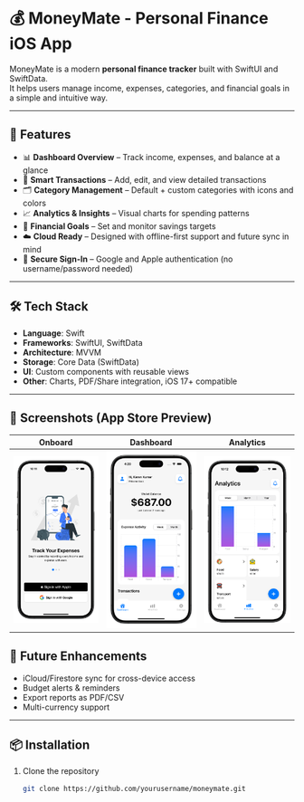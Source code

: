 # 💰 MoneyMate - Personal Finance iOS App

MoneyMate is a modern **personal finance tracker** built with SwiftUI and SwiftData.  
It helps users manage income, expenses, categories, and financial goals in a simple and intuitive way.

---

## 🚀 Features

- 📊 **Dashboard Overview** – Track income, expenses, and balance at a glance  
- 🧾 **Smart Transactions** – Add, edit, and view detailed transactions  
- 🗂 **Category Management** – Default + custom categories with icons and colors  
- 📈 **Analytics & Insights** – Visual charts for spending patterns  
- 🎯 **Financial Goals** – Set and monitor savings targets  
- ☁️ **Cloud Ready** – Designed with offline-first support and future sync in mind  
- 🔐 **Secure Sign-In** – Google and Apple authentication (no username/password needed)  

---

## 🛠️ Tech Stack

- **Language**: Swift  
- **Frameworks**: SwiftUI, SwiftData  
- **Architecture**: MVVM  
- **Storage**: Core Data (SwiftData)  
- **UI**: Custom components with reusable views  
- **Other**: Charts, PDF/Share integration, iOS 17+ compatible  

---

## 📸 Screenshots (App Store Preview)
| Onboard | Dashboard | Analytics |
|---------|-----------|-----------|
| <img src="assets/onboard.png" width="300"/> | <img src="assets/dashboard.png" width="300"/> | <img src="assets/analytics.png" width="300"/> |

## 🔮 Future Enhancements

- iCloud/Firestore sync for cross-device access  
- Budget alerts & reminders  
- Export reports as PDF/CSV  
- Multi-currency support  

---

## 📦 Installation

1. Clone the repository  
   ```bash
   git clone https://github.com/yourusername/moneymate.git
